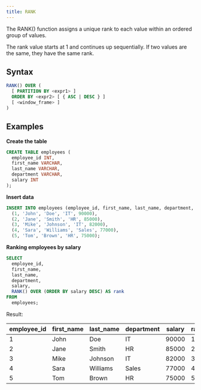 ```yaml
---
title: RANK
---
```


The RANK() function assigns a unique rank to each value within an ordered group of values.

The rank value starts at 1 and continues up sequentially. If two values are the same, they have the same rank.

## Syntax

```sql
RANK() OVER (
  [ PARTITION BY <expr1> ]
  ORDER BY <expr2> [ { ASC | DESC } ]
  [ <window_frame> ]
)
```

## Examples

**Create the table**
```sql
CREATE TABLE employees (
  employee_id INT,
  first_name VARCHAR,
  last_name VARCHAR,
  department VARCHAR,
  salary INT
);
```

**Insert data**
```sql
INSERT INTO employees (employee_id, first_name, last_name, department, salary) VALUES
  (1, 'John', 'Doe', 'IT', 90000),
  (2, 'Jane', 'Smith', 'HR', 85000),
  (3, 'Mike', 'Johnson', 'IT', 82000),
  (4, 'Sara', 'Williams', 'Sales', 77000),
  (5, 'Tom', 'Brown', 'HR', 75000);
```

**Ranking employees by salary**
```sql
SELECT
  employee_id,
  first_name,
  last_name,
  department,
  salary,
  RANK() OVER (ORDER BY salary DESC) AS rank
FROM
  employees;
```

Result:

| employee_id | first_name | last_name | department | salary | rank |
|-------------|------------|-----------|------------|--------|------|
| 1           | John       | Doe       | IT         | 90000  | 1    |
| 2           | Jane       | Smith     | HR         | 85000  | 2    |
| 3           | Mike       | Johnson   | IT         | 82000  | 3    |
| 4           | Sara       | Williams  | Sales      | 77000  | 4    |
| 5           | Tom        | Brown     | HR         | 75000  | 5    |
